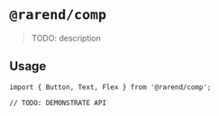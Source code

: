 # `@rarend/comp`

> TODO: description 

## Usage

```
import { Button, Text, Flex } from '@rarend/comp';

// TODO: DEMONSTRATE API
```
